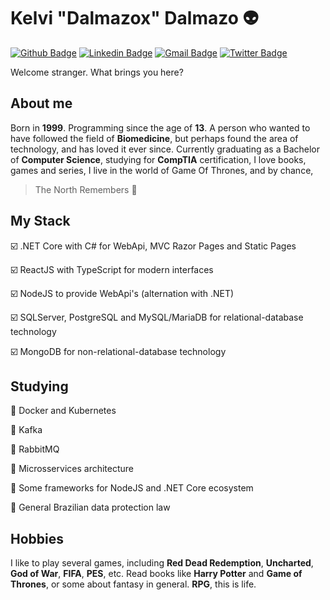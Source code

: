 # Kelvi "Dalmazox" Dalmazo 👽
[![Github Badge](https://img.shields.io/badge/-Github-000?style=flat-square&logo=Github&logoColor=white&link=https://github.com/Dalmazox)](https://github.com/Dalmazox)
[![Linkedin Badge](https://img.shields.io/badge/-LinkedIn-blue?style=flat-square&logo=Linkedin&logoColor=white&link=https://www.linkedin.com/in/kelvidalmazo/)](https://www.linkedin.com/in/kelvidalmazo/)
[![Gmail Badge](https://img.shields.io/badge/-Gmail-c14438?style=flat-square&logo=Gmail&logoColor=white&link=mailto:kelvi.dalmazo@gmail.com)](mailto:kelvi.dalmazo@gmail.com)
[![Twitter Badge](https://img.shields.io/badge/-Twitter-blue?style=flat-square&logo=Twitter&logoColor=white&link=https://twitter.com/o_dalmazo)](https://twitter.com/o_dalmazo)

Welcome stranger. What brings you here?


## About me
Born in **1999**. Programming since the age of **13**. A person who wanted to have followed the field of **Biomedicine**, but perhaps found the area of ​​technology, and has loved it ever since. Currently graduating as a Bachelor of **Computer Science**, studying for **CompTIA** certification, I love books, games and series, I live in the world of Game Of Thrones, and by chance, 

> The North Remembers 🐺


## My Stack
☑️ .NET Core with C# for WebApi, MVC Razor Pages and Static Pages

☑️ ReactJS with TypeScript for modern interfaces

☑️ NodeJS to provide WebApi's (alternation with .NET)  

☑️ SQLServer, PostgreSQL and MySQL/MariaDB for relational-database technology

☑️ MongoDB for non-relational-database technology


## Studying
🔵 Docker and Kubernetes

🔵 Kafka

🔵 RabbitMQ

🔵 Microsservices architecture

🔵 Some frameworks for NodeJS and .NET Core ecosystem

🔵 General Brazilian data protection law


## Hobbies
I like to play several games, including **Red Dead Redemption**, **Uncharted**, **God of War**, **FIFA**, **PES**, etc. Read books like **Harry Potter** and **Game of Thrones**, or some about fantasy in general. **RPG**, this is life.
